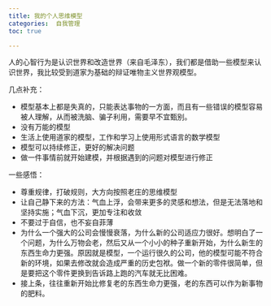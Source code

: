 ```yaml
---
title: 我的个人思维模型
categories:  自我管理
toc: true

---
```




人的心智行为是认识世界和改造世界（来自毛泽东），我们都是借助一些模型来认识世界，我比较受到道家为基础的辩证唯物主义世界观模型。

几点补充：

- 模型基本上都是失真的，只能表达事物的一方面，而且有一些错误的模型容易被人理解，从而被洗脑、骗子利用，需要早不宜甄别。
- 没有万能的模型
- 生活上使用道家的模型，工作和学习上使用形式语言的数学模型
- 模型可以持续修正，更好的解决问题
- 做一件事情前就开始建模，并根据遇到的问题对模型进行修正



一些感悟：

- 尊重规律，打破规则，大方向按照老庄的思维模型
- 让自己静下来的方法：气血上浮，会带来更多的灵感和想法，但是无法落地和坚持实施；气血下沉，更加专注和收敛
- 不要过于自信，也不妄自菲薄
- 为什么一个强大的公司会慢慢衰落，为什么新的公司适应力很好。想明白了一个问题，为什么万物会老，然后又从一个小小的种子重新开始，为什么新生的东西生命力更强。原因就是模型，一个运行很久的公司，他的模型可能不符合新的环境，如果去修改就会造成严重的历史包袱。做一个新的零件很简单，但是要把这个零件更换到告诉路上跑的汽车就无比困难。
- 接上条，往往重新开始比修复老的东西生命力更强，老的东西可以作为新事物的肥料。



